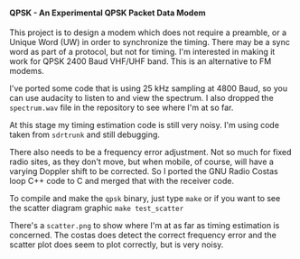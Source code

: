#### QPSK - An Experimental QPSK Packet Data Modem
This project is to design a modem which does not require a preamble, or a Unique Word (UW) in order to synchronize the timing. There may be a sync word as part of a protocol, but not for timing. I'm interested in making it work for QPSK 2400 Baud VHF/UHF band. This is an alternative to FM modems.

I've ported some code that is using 25 kHz sampling at 4800 Baud, so you can use audacity to listen to and view the spectrum. I also dropped the ```spectrum.wav``` file in the repository to see where I'm at so far.

At this stage my timing estimation code is still very noisy. I'm using code taken from ```sdrtrunk``` and still debugging.

There also needs to be a frequency error adjustment. Not so much for fixed radio sites, as they don't move, but when mobile, of course, will have a varying Doppler shift to be corrected. So I ported the GNU Radio Costas loop C++ code to C and merged that with the receiver code.

To compile and make the ```qpsk``` binary, just type ```make``` or if you want to see the scatter diagram graphic ```make test_scatter```

There's a ```scatter.png``` to show where I'm at as far as timing estimation is concerned. The costas does detect the correct frequency error and the scatter plot does seem to plot correctly, but is very noisy.

